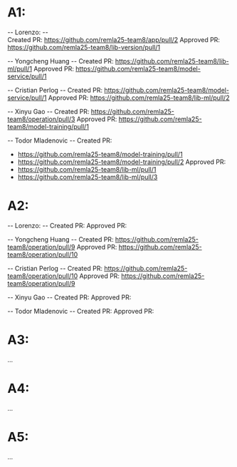 # A1:

-- Lorenzo: -- <br>
Created PR: https://github.com/remla25-team8/app/pull/2
Approved PR: https://github.com/remla25-team8/lib-version/pull/1

-- Yongcheng Huang --
Created PR: https://github.com/remla25-team8/lib-ml/pull/1
Approved PR: https://github.com/remla25-team8/model-service/pull/1

-- Cristian Perlog --
Created PR: https://github.com/remla25-team8/model-service/pull/1
Approved PR: https://github.com/remla25-team8/lib-ml/pull/2

-- Xinyu Gao --
Created PR: https://github.com/remla25-team8/operation/pull/3
Approved PR: https://github.com/remla25-team8/model-training/pull/1

-- Todor Mladenovic --
Created PR:

- https://github.com/remla25-team8/model-training/pull/1
- https://github.com/remla25-team8/model-training/pull/2
  Approved PR:
- https://github.com/remla25-team8/lib-ml/pull/1
- https://github.com/remla25-team8/lib-ml/pull/3

# A2:

-- Lorenzo: --
Created PR:
Approved PR:

-- Yongcheng Huang --
Created PR: https://github.com/remla25-team8/operation/pull/9
Approved PR: https://github.com/remla25-team8/operation/pull/10

-- Cristian Perlog --
Created PR: https://github.com/remla25-team8/operation/pull/10
Approved PR: https://github.com/remla25-team8/operation/pull/9

-- Xinyu Gao --
Created PR:
Approved PR:

-- Todor Mladenovic --
Created PR:
Approved PR:

# A3:

...

# A4:

...

# A5:

...

